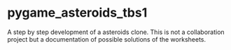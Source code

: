 # pygame_asteroids_tbs1
A step by step development of a asteroids clone.
This is not a collaboration project but a documentation of possible solutions of the worksheets.
